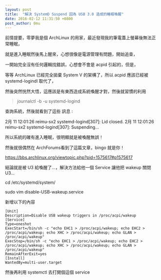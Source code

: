 ```yaml
---
layout: post
title:  "解決 SystemD Suspend 因為 USB 3.0 造成的睡眠喚醒" 
date: 2016-02-12 11:31:50 +0800
post_author: 0mu
---
```

前情提要，零夢我是個 ArchLinux 的用家，最近發現我的筆電蓋上螢幕後無法正常睡眠，
	
就是進入睡眠然後馬上醒來，心想很像是電源管理有問題，開始追查，
	
一開始完全沒有任何邏輯找錯誤，心想會不會是 acpid 引起的，但是，

等等 ArchLinux 已經完全拋棄  System V  的架構了，所以  acpid 應該已經被 systemd-logindl 取代了，

然後突然恍然大悟，這應該是有東西造成系統喚醒才對，然後就習慣的利用 

> journalctl -b -u systemd-logind 

查詢系統，然後就看到了這些 訊息 : 

  2月 11 12:01:26 reimu-sx2 systemd-logind[307]: Lid closed.
	2月 11 12:01:26 reimu-sx2 systemd-logind[307]: Suspending...
	
所以系統的確有進入睡眠，很明顯就是被喚醒無誤！
	
然後就很偶然在 ArchForums看到了這篇文章，bingo 就是你！

 https://bbs.archlinux.org/viewtopic.php?pid=1575617#p1575617
		
結論就是被 U3 給喚醒了...，解決方法給他一個 Service 讓他把 wakeup 關閉 U3...
 
 cd /etc/systemd/system/

 sudo vim disable-USB-wakeup.service
	
新增以下的內容
	
	[Unit]
	Description=Disable USB wakeup triggers in /proc/acpi/wakeup
	[Service]
	Type=oneshot
	ExecStart=/bin/sh -c "echo EHC1 > /proc/acpi/wakeup; echo EHC2 > /proc/acpi/wakeup; echo XHC > /proc/acpi/wakeup; echo GLAN > /proc/acpi/wakeup"
	ExecStop=/bin/sh -c "echo EHC1 > /proc/acpi/wakeup; echo EHC2 > /proc/acpi/wakeup; echo XHC > /proc/acpi/wakeup; echo GLAN > /proc/acpi/wakeup"
	RemainAfterExit=yes
	[Install]
	WantedBy=multi-user.target

然後再利用 systemctl 去打開個這個 service

